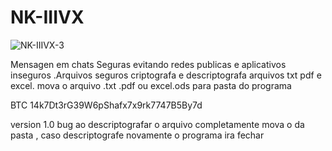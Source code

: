# NK-IIIVX





![NK-IIIVX-3](https://user-images.githubusercontent.com/101123260/157068332-5e9a0085-ab15-4a73-9c05-e7a44aebd198.png)


Mensagen em chats Seguras evitando redes publicas e aplicativos inseguros .Arquivos seguros criptografa e descriptografa arquivos txt pdf e excel. mova o arquivo .txt .pdf ou excel.ods para pasta do  programa


BTC 14k7Dt3rG39W6pShafx7x9rk7747B5By7d


version 1.0 bug ao descriptografar o arquivo completamente  mova o da pasta , caso descriptografe novamente o programa ira fechar















